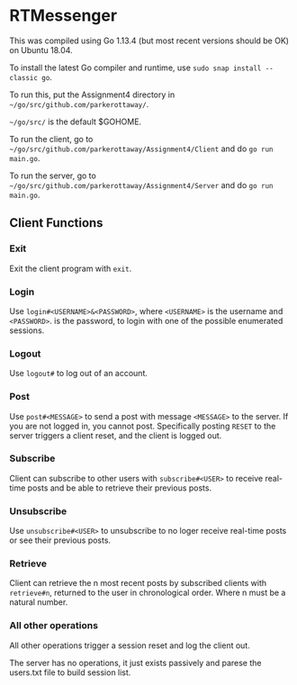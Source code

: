 # RTMessenger
This was compiled using Go 1.13.4 (but most recent versions should be OK) on Ubuntu 18.04.

To install the latest Go compiler and runtime, use `sudo snap install --classic go`.

To run this, put the Assignment4 directory in `~/go/src/github.com/parkerottaway/`.

`~/go/src/` is the default $GOHOME.

To run the client, go to `~/go/src/github.com/parkerottaway/Assignment4/Client` and do `go run main.go`.

To run the server, go to `~/go/src/github.com/parkerottaway/Assignment4/Server` and do `go run main.go`.

## Client Functions

### Exit
Exit the client program with `exit`.
### Login
Use `login#<USERNAME>&<PASSWORD>`, where `<USERNAME>` is the username and `<PASSWORD>`. is the password, to login with one of the possible enumerated sessions.
### Logout
Use `logout#` to log out of an account.
### Post
Use `post#<MESSAGE>` to send a post with message `<MESSAGE>` to the server. If you are not logged in, you cannot post. Specifically posting `RESET` to the server triggers a client reset, and the client is logged out.
### Subscribe
Client can subscribe to other users with `subscribe#<USER>` to receive real-time posts and be able to retrieve their previous posts.
### Unsubscribe
Use `unsubscribe#<USER>` to unsubscribe to no loger receive real-time posts or see their previous posts.
### Retrieve
Client can retrieve the n most recent posts by subscribed clients with `retrieve#n`, returned to the user in chronological order. Where n must be a natural number.
### All other operations
All other operations trigger a session reset and log the client out.

The server has no operations, it just exists passively and parese the users.txt file to build session list.
